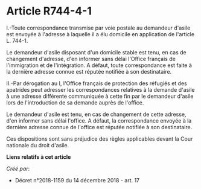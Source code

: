 # Article R744-4-1

I.-Toute correspondance transmise par voie postale au demandeur d'asile est envoyée à l'adresse à laquelle il a élu domicile
en application de l'article L. 744-1.

Le demandeur d'asile disposant d'un domicile stable est tenu, en cas de changement d'adresse, d'en informer sans délai
l'Office français de l'immigration et de l'intégration. A défaut, toute correspondance est faite à la dernière adresse connue
est réputée notifiée à son destinataire.

II.-Par dérogation au I, l'Office français de protection des réfugiés et des apatrides peut adresser les correspondances
relatives à la demande d'asile à une adresse différente communiquée à cette fin par le demandeur d'asile lors de
l'introduction de sa demande auprès de l'office.

Le demandeur d'asile est tenu, en cas de changement de cette adresse, d'en informer sans délai l'office. A défaut, la
correspondance envoyée à la dernière adresse connue de l'office est réputée notifiée à son destinataire.

Ces dispositions sont sans préjudice des règles applicables devant la Cour nationale du droit d'asile.

**Liens relatifs à cet article**

_Créé par_:

  - Décret n°2018-1159 du 14 décembre 2018 - art. 17

